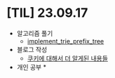 # [TIL] 23.09.17

* 알고리즘 풀기
  * [implement_trie_prefix_tree](../java_algorithm/leetcode/src/implement_trie_prefix_tree/OtherSolution.java)
* 블로그 작성
  * [쿠키에 대해서 더 알게된 내용들](https://velog.io/@developerwan/%EC%BF%A0%ED%82%A4%EC%97%90-%EB%8C%80%ED%95%B4%EC%84%9C-%EB%8D%94-%EC%95%8C%EA%B2%8C%EB%90%9C-%EB%82%B4%EC%9A%A9%EB%93%A4)
* 개인 공부
  * 
  


  